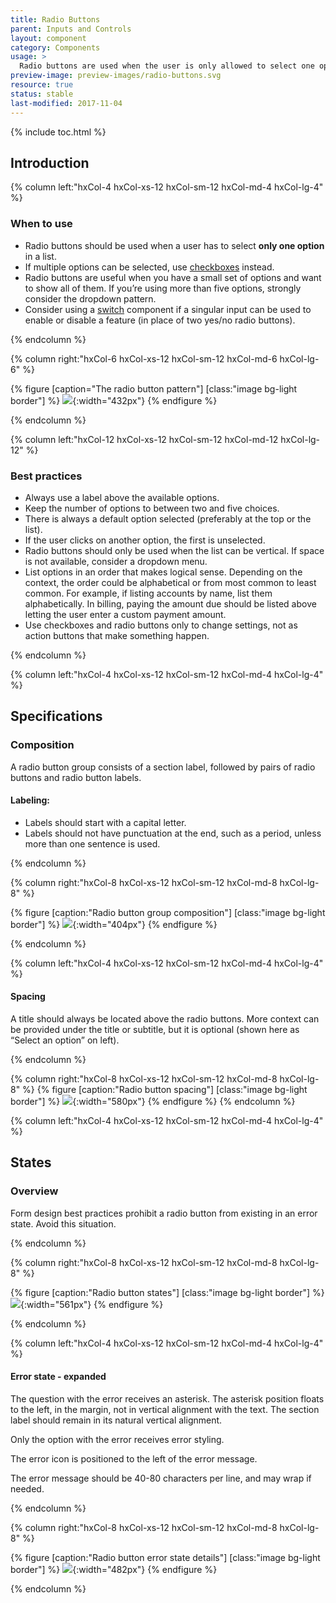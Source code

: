 ```yaml
---
title: Radio Buttons
parent: Inputs and Controls
layout: component
category: Components
usage: >
  Radio buttons are used when the user is only allowed to select one option from a list. A minimum of one choice is required, and one is preselected by default.
preview-image: preview-images/radio-buttons.svg
resource: true
status: stable
last-modified: 2017-11-04
---
```


{% include toc.html %}

<section class="static-section" markdown="1">

## Introduction

<div class="hxRow" markdown="1">

{% column left:"hxCol-4 hxCol-xs-12 hxCol-sm-12 hxCol-md-4 hxCol-lg-4" %}

### When to use

- Radio buttons should be used when a user has to select **only one option** in a list.
- If multiple options can be selected, use [checkboxes]({{site.baseurl}}/components/checkboxes.html) instead.
- Radio buttons are useful when you have a small set of options and want to show all of them. If you’re using more than five options, strongly consider the dropdown pattern.
- Consider using a [switch]({{site.baseurl}}/components/switches.html) component if a singular input can be used to enable or disable a feature (in place of two yes/no radio buttons).

{% endcolumn %}

{% column right:"hxCol-6 hxCol-xs-12 hxCol-sm-12 hxCol-md-6 hxCol-lg-6" %}

{% figure [caption="The radio button pattern"] [class:"image bg-light border"] %}
![]({{site.url}}/assets/images/components/inputs-and-controls/radio-buttons/radio-hero.png){:width="432px"}
{% endfigure %}

{% endcolumn %}

</div>

</section>

<section class="static-section" markdown="1">

<div class="hxRow" markdown="1">

{% column left:"hxCol-12 hxCol-xs-12 hxCol-sm-12 hxCol-md-12 hxCol-lg-12" %}  

### Best practices

- Always use a label above the available options.
- Keep the number of options to between two and five choices.
- There is always a default option selected (preferably at the top or the list).
- If the user clicks on another option, the first is unselected.
- Radio buttons should only be used when the list can be vertical. If space is not available, consider a dropdown menu.
- List options in an order that makes logical sense. Depending on the context, the order could be alphabetical or from most common to least common. For example, if listing accounts by name, list them alphabetically. In billing, paying the amount due should be listed above letting the user enter a custom payment amount.
- Use checkboxes and radio buttons only to change settings, not as action buttons that make something happen.

{% endcolumn %}

</div>

</section>

<section class="static-section" markdown="1">

<div class="hxRow" markdown="1">

{% column left:"hxCol-4 hxCol-xs-12 hxCol-sm-12 hxCol-md-4 hxCol-lg-4" %}

## Specifications

### Composition

A radio button group consists of a section label, followed by pairs of radio buttons and radio button labels.

#### Labeling:

- Labels should start with a capital letter.
- Labels should not have punctuation at the end, such as a period, unless more than one sentence is used.

{% endcolumn %}

{% column right:"hxCol-8 hxCol-xs-12 hxCol-sm-12 hxCol-md-8 hxCol-lg-8" %}

{% figure [caption:"Radio button group composition"] [class:"image bg-light border"] %}
![]({{site.url}}/assets/images/components/inputs-and-controls/radio-buttons/radio-composition.png){:width="404px"}
{% endfigure %}

{% endcolumn %}

</div>

</section>

<section class="static-section" markdown="1">

<div class="hxRow" markdown="1">

{% column left:"hxCol-4 hxCol-xs-12 hxCol-sm-12 hxCol-md-4 hxCol-lg-4" %}

#### Spacing

A title should always be located above the radio buttons. More context can be provided under the title or subtitle, but it is optional (shown here as “Select an option” on left).

{% endcolumn %}

{% column right:"hxCol-8 hxCol-xs-12 hxCol-sm-12 hxCol-md-8 hxCol-lg-8" %}
{% figure [caption:"Radio button spacing"] [class:"image bg-light border"] %}
![]({{site.url}}/assets/images/components/inputs-and-controls/radio-buttons/radio-spacing.png){:width="580px"}
{% endfigure %}
{% endcolumn %}

</div>

</section>

<section class="static-section" markdown="1">

<div class="hxRow" markdown="1">

{% column left:"hxCol-4 hxCol-xs-12 hxCol-sm-12 hxCol-md-4 hxCol-lg-4" %}

## States

### Overview

Form design best practices prohibit a radio button from existing in an error state. Avoid this situation.

{% endcolumn %}

{% column right:"hxCol-8 hxCol-xs-12 hxCol-sm-12 hxCol-md-8 hxCol-lg-8" %}

{% figure [caption:"Radio button states"] [class:"image bg-light border"] %}
![]({{site.url}}/assets/images/components/inputs-and-controls/radio-buttons/radio-states.png){:width="561px"}
{% endfigure %}

{% endcolumn %}

</div>

</section>

<section class="static-section" markdown="1">

<div class="hxRow" markdown="1">

{% column left:"hxCol-4 hxCol-xs-12 hxCol-sm-12 hxCol-md-4 hxCol-lg-4" %}

#### Error state - expanded

The question with the error receives an asterisk. The asterisk position floats to the left, in the margin, not in vertical alignment with the text. The section label should remain in its natural vertical alignment.

Only the option with the error receives error styling.

The error icon is positioned to the left of the error message.

The error message should be 40-80 characters per line, and may wrap if needed.

{% endcolumn %}

{% column right:"hxCol-8 hxCol-xs-12 hxCol-sm-12 hxCol-md-8 hxCol-lg-8" %}

{% figure [caption:"Radio button error state details"] [class:"image bg-light border"] %}
![]({{site.url}}/assets/images/components/inputs-and-controls/radio-buttons/radio-error.png){:width="482px"}
{% endfigure %}

{% endcolumn %}

</div>

</section>
